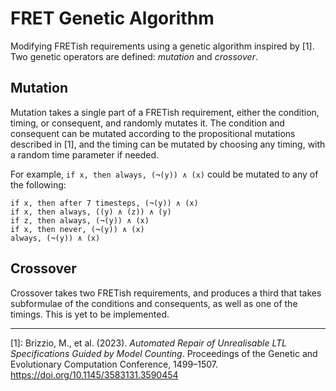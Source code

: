 # FRET Genetic Algorithm

Modifying FRETish requirements using a genetic algorithm inspired by [1]. Two genetic operators are defined: *mutation* and *crossover*.

## Mutation

Mutation takes a single part of a FRETish requirement, either the condition, timing, or consequent, and randomly mutates it. The condition and consequent can be mutated according to the propositional mutations described in [1], and the timing can be mutated by choosing any timing, with a random time parameter if needed.

For example, `if x, then always, (¬(y)) ∧ (x)` could be mutated to any of the following:

```
if x, then after 7 timesteps, (¬(y)) ∧ (x)
if x, then always, ((y) ∧ (z)) ∧ (y)
if z, then always, (¬(y)) ∧ (x)
if x, then never, (¬(y)) ∧ (x)
always, (¬(y)) ∧ (x)
```

## Crossover

Crossover takes two FRETish requirements, and produces a third that takes subformulae of the conditions and consequents, as well as one of the timings. This is yet to be implemented.

---

[1]: Brizzio, M., et al. (2023). *Automated Repair of Unrealisable LTL Specifications Guided by Model Counting*. Proceedings of the Genetic and Evolutionary Computation Conference, 1499–1507. https://doi.org/10.1145/3583131.3590454
